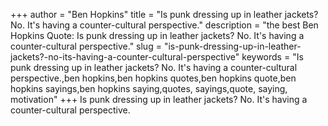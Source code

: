 +++
author = "Ben Hopkins"
title = "Is punk dressing up in leather jackets? No. It's having a counter-cultural perspective."
description = "the best Ben Hopkins Quote: Is punk dressing up in leather jackets? No. It's having a counter-cultural perspective."
slug = "is-punk-dressing-up-in-leather-jackets?-no-its-having-a-counter-cultural-perspective"
keywords = "Is punk dressing up in leather jackets? No. It's having a counter-cultural perspective.,ben hopkins,ben hopkins quotes,ben hopkins quote,ben hopkins sayings,ben hopkins saying,quotes, sayings,quote, saying, motivation"
+++
Is punk dressing up in leather jackets? No. It's having a counter-cultural perspective.
